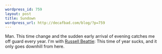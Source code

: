 ```yaml
--- 
wordpress_id: 759
layout: post
title: Sundown
wordpress_url: http://decafbad.com/blog/?p=759
---
```

Man.  This time change and the sudden early arrival of evening catches me off guard every year.  I'm with [Russell Beattie][rb]:  This time of year sucks, and it only goes downhill from here.

[rb]: http://www.russellbeattie.com/notebook/1008668.html

<!-- tags: weather date fall sad -->
